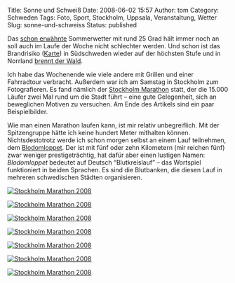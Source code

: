 Title: Sonne und Schweiß
Date: 2008-06-02 15:57
Author: tom
Category: Schweden
Tags: Foto, Sport, Stockholm, Uppsala, Veranstaltung, Wetter
Slug: sonne-und-schweiss
Status: published

Das [schon erwähnte](http://www.fiket.de/2008/05/29/sonne/) Sommerwetter
mit rund 25 Grad hält immer noch an soll auch im Laufe der Woche nicht
schlechter werden. Und schon ist das Brandrisiko
([Karte](http://www.smhi.se/cmp/jsp/polopoly.jsp?d=5559&l=sv)) in
Südschweden wieder auf der höchsten Stufe und in Norrland [brennt der
Wald](http://www.sr.se/cgi-bin/international/nyhetssidor/artikel.asp?nyheter=1&programid=2108&Artikel=2108960).

Ich habe das Wochenende wie viele andere mit Grillen und einer
Fahrradtour verbracht. Außerdem war ich am Samstag in Stockholm zum
Fotografieren. Es fand nämlich der [Stockholm
Marathon](http://www.stockholmmarathon.se/Start/index.cfm?Lan_ID=4)
statt, der die 15.000 Läufer zwei Mal rund um die Stadt führt – eine
gute Gelegenheit, sich an beweglichen Motiven zu versuchen. Am Ende des
Artikels sind ein paar Beispielbilder.

Wie man einen Marathon laufen kann, ist mir relativ unbegreiflich. Mit
der Spitzengruppe hätte ich keine hundert Meter mithalten können.
Nichtsdestotrotz werde ich schon morgen selbst an einem Lauf teilnehmen,
dem [Blodomloppet](http://blodomloppet.se/main.aspx?PageId=199). Der ist
mit fünf oder zehn Kilometern (mir reichen fünf) zwar weniger
prestigeträchtig, hat dafür aber einen lustigen Namen: *Blodomloppet*
bedeutet auf Deutsch “Blutkreislauf” – das Wortspiel funktioniert in
beiden Sprachen. Es sind die Blutbanken, die diesen Lauf in mehreren
schwedischen Städten organisieren.

<!--more Jetzt noch zu den Marathonbildern &raquo;-->

[![Stockholm Marathon
2008](/pic/marat1_s.jpg "Stockholm Marathon 2008")](/pic/marat1_l.jpg)

[![Stockholm Marathon
2008](/pic/marat2_s.jpg "Stockholm Marathon 2008")](/pic/marat2_l.jpg)

[![Stockholm Marathon
2008](/pic/marat3_s.jpg "Stockholm Marathon 2008")](/pic/marat3_l.jpg)

[![Stockholm Marathon
2008](/pic/marat4_s.jpg "Stockholm Marathon 2008")](/pic/marat4_l.jpg)

[![Stockholm Marathon
2008](/pic/marat5_s.jpg "Stockholm Marathon 2008")](/pic/marat5_l.jpg)

[![Stockholm Marathon
2008](/pic/marat6_s.jpg "Stockholm Marathon 2008")](/pic/marat6_l.jpg)

[![Stockholm Marathon
2008](/pic/marat7_s.jpg "Stockholm Marathon 2008")](/pic/marat7_l.jpg)

